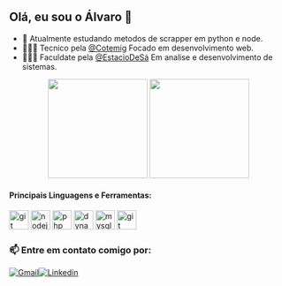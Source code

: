 ## Olá, eu sou o Álvaro 👋

- 🔭 Atualmente estudando metodos de scrapper em python e node.
- 👨🏼‍🎓 Tecnico pela [@Cotemig](https://www.cotemig.com.br) Focado em desenvolvimento web.
- 👨🏼‍🎓 Faculdate pela [@EstacioDeSá](https://estacio.br) Em analise e desenvolvimento de sistemas.

<div align="center">
  <img height="180em" src="https://github-readme-stats.vercel.app/api?username=alvarohmb&show_icons=true&theme=react&include_all_commits=true&count_private=true"/>
  <img height="180em" src="https://github-readme-stats.vercel.app/api/top-langs/?username=alvarohmb&layout=compact&langs_count=7&theme=react"/>
</div>

#### Principais Linguagens e Ferramentas:
<div>
  <img height="35px" width="35px" src="https://cdn.jsdelivr.net/gh/devicons/devicon@latest/icons/python/python-original.svg" alt="git" />
  <img height="35px" width="35px" src="https://cdn.jsdelivr.net/gh/devicons/devicon/icons/nodejs/nodejs-original.svg" alt="nodejs" />
  <img height="35px" width="35px" src="https://cdn.jsdelivr.net/gh/devicons/devicon@latest/icons/php/php-original.svg" alt="php" />
  <img height="35px" width="35px" src="https://cdn.jsdelivr.net/gh/devicons/devicon@latest/icons/dynamodb/dynamodb-original.svg" alt="dynamoDb" />
  <img height="35px" width="35px" src="https://cdn.jsdelivr.net/gh/devicons/devicon/icons/mysql/mysql-original.svg" alt="mysql" />         
  <img height="35px" width="35px" src="https://cdn.jsdelivr.net/gh/devicons/devicon/icons/git/git-plain.svg" alt="git" />
</div>

### 📫 Entre em contato comigo por:
<div style="display: flex; align-items: center">
  <a href="mailto:alvaro.m.curso@gmail.com" target="__blank"><img src="https://img.shields.io/badge/Gmail-D14836?style=for-the-badge&logo=gmail&logoColor=white" alt="Gmail"/></a>
  <a href="https://www.linkedin.com/in/alvarohmb/" target="__blank"><img src="https://img.shields.io/badge/LinkedIn-0077B5?style=for-the-badge&logo=linkedin&logoColor=white" alt="Linkedin"/></a>
</div>
